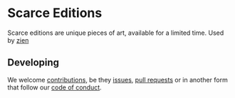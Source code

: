 # Scarce Editions
Scarce editions are unique pieces of art, available for a limited time. Used by [zien](https://github.com/axna/zien)

## Developing

We welcome [contributions][contrib], be they [issues][issues], [pull requests][pullrequest] or in another form that follow our [code of conduct][codeofconduct].

[blankchain]: https://github.com/axna/blankchain
[issues]: ../../issues/new/choose
[pullrequest]: .github/PULL_REQUEST_TEMPLATE.md
[contrib]: .github/CONTRIBUTING.md
[codeofconduct]: ./CODE_OF_CONDUCT.md 
